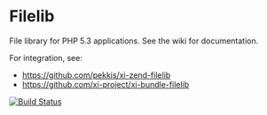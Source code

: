 # Filelib

File library for PHP 5.3 applications. See the wiki for documentation.

For integration, see:

* https://github.com/pekkis/xi-zend-filelib
* https://github.com/xi-project/xi-bundle-filelib

[![Build Status](https://secure.travis-ci.org/xi-project/xi-filelib.png?branch=master)](http://travis-ci.org/xi-project/xi-filelib)
